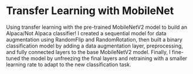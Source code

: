 # Transfer Learning with MobileNet
Using transfer learning with the pre-trained MobileNetV2 model to build an Alpaca/Not Alpaca classifier! I created a sequential model for data augmentation using RandomFlip and RandomRotation, then built a binary classification model by adding a data augmentation layer, preprocessing, and fully connected layers to the base MobileNetV2 model. Finally, I fine-tuned the model by unfreezing the final layers and retraining with a smaller learning rate to adapt to the new classification task.

